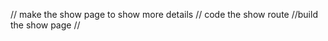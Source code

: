 // make the show page to show more details
       // code the show route
       //build the show page
//

